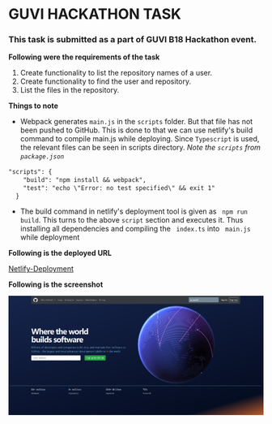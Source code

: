 # GUVI HACKATHON TASK

### This task is submitted as a part of GUVI B18 Hackathon event. 

**Following were the requirements of the task**

1. Create functionality to list the repository names of a user.
2. Create functionality to find the user and repository.
3. List the files in the repository.

**Things to note**

- Webpack generates ```main.js``` in the ```scripts``` folder. But that file has not been pushed to GitHub. This is done to that we can use netlify's build command to compile main.js while deploying. Since ```Typescript``` is used, the relevant files can be seen in scripts directory. *Note the ```scripts``` from ``` package.json ```*

```
"scripts": {
    "build": "npm install && webpack",
    "test": "echo \"Error: no test specified\" && exit 1"
  }

```
- The build command in netlify's deployment tool is given as ``` npm run build```. This turns to the above ```script``` section and executes it. Thus installing all dependencies and compiling the ``` index.ts``` into ``` main.js``` while deployment


**Following is the deployed URL**

[Netlify-Deployment](https://wonderful-darwin-60d250.netlify.app/)


**Following is the screenshot**

![img](images/screenshot.png)